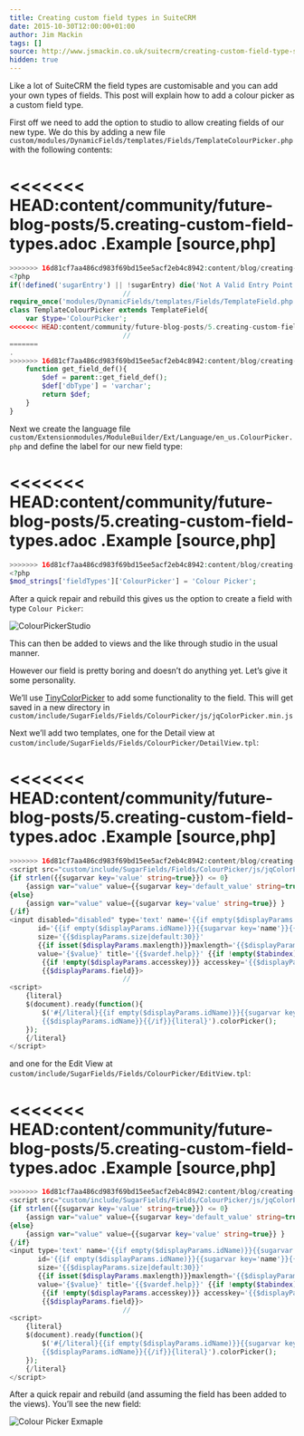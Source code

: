 ```yaml
---
title: Creating custom field types in SuiteCRM
date: 2015-10-30T12:00:00+01:00
author: Jim Mackin
tags: []
source: http://www.jsmackin.co.uk/suitecrm/creating-custom-field-type-suitecrm/
hidden: true
---
```


Like a lot of SuiteCRM the field types are customisable and you can add
your own types of fields. This post will explain how to add a colour
picker as a custom field type.

<!--more-->

First off we need to add the option to studio to allow creating fields
of our new type. We do this by adding a new file
`custom/modules/DynamicFields/templates/Fields/TemplateColourPicker.php`
with the following contents:

<<<<<<< HEAD:content/community/future-blog-posts/5.creating-custom-field-types.adoc
.Example
[source,php]
=======
```php
>>>>>>> 16d81cf7aa486cd983f69bd15ee5acf2eb4c8942:content/blog/creating-custom-field-types.md
<?php
if(!defined('sugarEntry') || !sugarEntry) die('Not A Valid Entry Point');
                            //
require_once('modules/DynamicFields/templates/Fields/TemplateField.php');
class TemplateColourPicker extends TemplateField{
    var $type='ColourPicker';
<<<<<<< HEAD:content/community/future-blog-posts/5.creating-custom-field-types.adoc
                            //    
=======
.
>>>>>>> 16d81cf7aa486cd983f69bd15ee5acf2eb4c8942:content/blog/creating-custom-field-types.md
    function get_field_def(){
        $def = parent::get_field_def();
        $def['dbType'] = 'varchar';
        return $def;
    }
}
```

Next we create the language file
`custom/Extensionmodules/ModuleBuilder/Ext/Language/en_us.ColourPicker.php`
and define the label for our new field type:

<<<<<<< HEAD:content/community/future-blog-posts/5.creating-custom-field-types.adoc
.Example
[source,php]
=======
```php
>>>>>>> 16d81cf7aa486cd983f69bd15ee5acf2eb4c8942:content/blog/creating-custom-field-types.md
<?php
$mod_strings['fieldTypes']['ColourPicker'] = 'Colour Picker';
```

After a quick repair and rebuild this gives us the option to create a
field with type `Colour Picker`:

![ColourPickerStudio](/images/en/community/03ColourPickerStudio.png)

This can then be added to views and the like through studio in the usual
manner.

However our field is pretty boring and doesn’t do anything yet. Let’s
give it some personality.

We’ll use [TinyColorPicker](http://www.dematte.at/tinyColorPicker/) to add
some functionality to the field. This will get saved in a new directory
in
`custom/include/SugarFields/Fields/ColourPicker/js/jqColorPicker.min.js`

Next we’ll add two templates, one for the Detail view at
`custom/include/SugarFields/Fields/ColourPicker/DetailView.tpl`:

<<<<<<< HEAD:content/community/future-blog-posts/5.creating-custom-field-types.adoc
.Example
[source,php]
=======
```php
>>>>>>> 16d81cf7aa486cd983f69bd15ee5acf2eb4c8942:content/blog/creating-custom-field-types.md
<script src="custom/include/SugarFields/Fields/ColourPicker/js/jqColorPicker.min.js"></script>
{if strlen({{sugarvar key='value' string=true}}) <= 0}
    {assign var="value" value={{sugarvar key='default_value' string=true}} }
{else}
    {assign var="value" value={{sugarvar key='value' string=true}} }
{/if}
<input disabled="disabled" type='text' name='{{if empty($displayParams.idName)}}{{sugarvar key='name'}}{{else}}{{$displayParams.idName}}{{/if}}'
       id='{{if empty($displayParams.idName)}}{{sugarvar key='name'}}{{else}}{{$displayParams.idName}}{{/if}}'
       size='{{$displayParams.size|default:30}}'
       {{if isset($displayParams.maxlength)}}maxlength='{{$displayParams.maxlength}}'{{elseif isset($vardef.len)}}maxlength='{{$vardef.len}}'{{/if}}
       value='{$value}' title='{{$vardef.help}}' {{if !empty($tabindex)}} tabindex='{{$tabindex}}' {{/if}}
        {{if !empty($displayParams.accesskey)}} accesskey='{{$displayParams.accesskey}}' {{/if}}
        {{$displayParams.field}}>
                            //
<script>
    {literal}
    $(document).ready(function(){
        $('#{/literal}{{if empty($displayParams.idName)}}{{sugarvar key='name'}}{{else}}
        {{$displayParams.idName}}{{/if}}{literal}').colorPicker();
    });
    {/literal}
</script>
```

and one for the Edit View at
`custom/include/SugarFields/Fields/ColourPicker/EditView.tpl`:

<<<<<<< HEAD:content/community/future-blog-posts/5.creating-custom-field-types.adoc
.Example
[source,php]
=======
```php
>>>>>>> 16d81cf7aa486cd983f69bd15ee5acf2eb4c8942:content/blog/creating-custom-field-types.md
<script src="custom/include/SugarFields/Fields/ColourPicker/js/jqColorPicker.min.js"></script>
{if strlen({{sugarvar key='value' string=true}}) <= 0}
    {assign var="value" value={{sugarvar key='default_value' string=true}} }
{else}
    {assign var="value" value={{sugarvar key='value' string=true}} }
{/if}
<input type='text' name='{{if empty($displayParams.idName)}}{{sugarvar key='name'}}{{else}}{{$displayParams.idName}}{{/if}}'
       id='{{if empty($displayParams.idName)}}{{sugarvar key='name'}}{{else}}{{$displayParams.idName}}{{/if}}'
       size='{{$displayParams.size|default:30}}'
       {{if isset($displayParams.maxlength)}}maxlength='{{$displayParams.maxlength}}'{{elseif isset($vardef.len)}}maxlength='{{$vardef.len}}'{{/if}}
       value='{$value}' title='{{$vardef.help}}' {{if !empty($tabindex)}} tabindex='{{$tabindex}}' {{/if}}
        {{if !empty($displayParams.accesskey)}} accesskey='{{$displayParams.accesskey}}' {{/if}}
        {{$displayParams.field}}>
                            //
<script>
    {literal}
    $(document).ready(function(){
        $('#{/literal}{{if empty($displayParams.idName)}}{{sugarvar key='name'}}{{else}}
        {{$displayParams.idName}}{{/if}}{literal}').colorPicker();
    });
    {/literal}
</script>
```

After a quick repair and rebuild (and assuming the field has been added
to the views). You’ll see the new field:

![Colour Picker Exmaple](/images/en/community/04ColourPicker.png)
